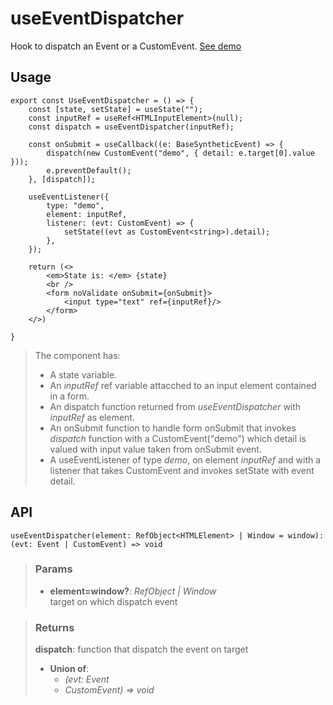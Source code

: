# useEventDispatcher
Hook to dispatch an Event or a CustomEvent. [See demo](https://ndriadev.github.io/react-tools/#/hooks/events/useEventDispatcher)

## Usage

```tsx
export const UseEventDispatcher = () => {
	const [state, setState] = useState("");
	const inputRef = useRef<HTMLInputElement>(null);
	const dispatch = useEventDispatcher(inputRef);

	const onSubmit = useCallback((e: BaseSyntheticEvent) => {
		dispatch(new CustomEvent("demo", { detail: e.target[0].value }));
		e.preventDefault();
	}, [dispatch]);

	useEventListener({
		type: "demo",
		element: inputRef,
		listener: (evt: CustomEvent) => {
			setState((evt as CustomEvent<string>).detail);
		},
	});

	return (<>
		<em>State is: </em> {state}
		<br />
		<form noValidate onSubmit={onSubmit}>
			<input type="text" ref={inputRef}/>
		</form>
	</>)

}
```

> The component has:
> - A state variable.
> - An _inputRef_ ref variable attacched to an input element contained in a form.
> - An dispatch function returned from _useEventDispatcher_ with _inputRef_ as element.
> - An onSubmit function to handle form onSubmit that invokes _dispatch_ function with a CustomEvent("demo") which detail is valued with input value taken from onSubmit event.
> - A useEventListener of type _demo_, on element _inputRef_ and with a listener that takes CustomEvent and invokes setState with event detail.


## API

```tsx
useEventDispatcher(element: RefObject<HTMLElement> | Window = window): (evt: Event | CustomEvent) => void
```

> ### Params
>
> - __element=window?__: _RefObject<HTMLElement> | Window_  
target on which dispatch event
>

> ### Returns
>
> __dispatch__: function that dispatch the event on target
> - __Union of__:  
>     - _(evt: Event_  
>     - _CustomEvent) => void_  
>
